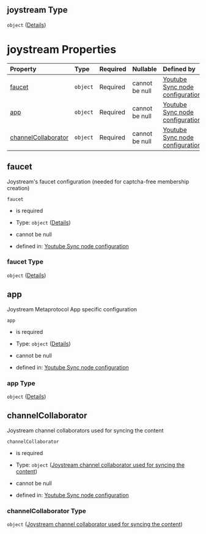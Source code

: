 ## joystream Type

`object` ([Details](definition-properties-joystream.md))

# joystream Properties

| Property                                    | Type     | Required | Nullable       | Defined by                                                                                                                                                                                                                                             |
| :------------------------------------------ | :------- | :------- | :------------- | :----------------------------------------------------------------------------------------------------------------------------------------------------------------------------------------------------------------------------------------------------- |
| [faucet](#faucet)                           | `object` | Required | cannot be null | [Youtube Sync node configuration](definition-properties-joystream-properties-faucet.md "https://joystream.org/schemas/youtube-synch/config#/properties/joystream/properties/faucet")                                                                   |
| [app](#app)                                 | `object` | Required | cannot be null | [Youtube Sync node configuration](definition-properties-joystream-properties-app.md "https://joystream.org/schemas/youtube-synch/config#/properties/joystream/properties/app")                                                                         |
| [channelCollaborator](#channelcollaborator) | `object` | Required | cannot be null | [Youtube Sync node configuration](definition-properties-joystream-properties-joystream-channel-collaborator-used-for-syncing-the-content.md "https://joystream.org/schemas/youtube-synch/config#/properties/joystream/properties/channelCollaborator") |

## faucet

Joystream's faucet configuration (needed for captcha-free membership creation)

`faucet`

*   is required

*   Type: `object` ([Details](definition-properties-joystream-properties-faucet.md))

*   cannot be null

*   defined in: [Youtube Sync node configuration](definition-properties-joystream-properties-faucet.md "https://joystream.org/schemas/youtube-synch/config#/properties/joystream/properties/faucet")

### faucet Type

`object` ([Details](definition-properties-joystream-properties-faucet.md))

## app

Joystream Metaprotocol App specific configuration

`app`

*   is required

*   Type: `object` ([Details](definition-properties-joystream-properties-app.md))

*   cannot be null

*   defined in: [Youtube Sync node configuration](definition-properties-joystream-properties-app.md "https://joystream.org/schemas/youtube-synch/config#/properties/joystream/properties/app")

### app Type

`object` ([Details](definition-properties-joystream-properties-app.md))

## channelCollaborator

Joystream channel collaborators used for syncing the content

`channelCollaborator`

*   is required

*   Type: `object` ([Joystream channel collaborator used for syncing the content](definition-properties-joystream-properties-joystream-channel-collaborator-used-for-syncing-the-content.md))

*   cannot be null

*   defined in: [Youtube Sync node configuration](definition-properties-joystream-properties-joystream-channel-collaborator-used-for-syncing-the-content.md "https://joystream.org/schemas/youtube-synch/config#/properties/joystream/properties/channelCollaborator")

### channelCollaborator Type

`object` ([Joystream channel collaborator used for syncing the content](definition-properties-joystream-properties-joystream-channel-collaborator-used-for-syncing-the-content.md))
